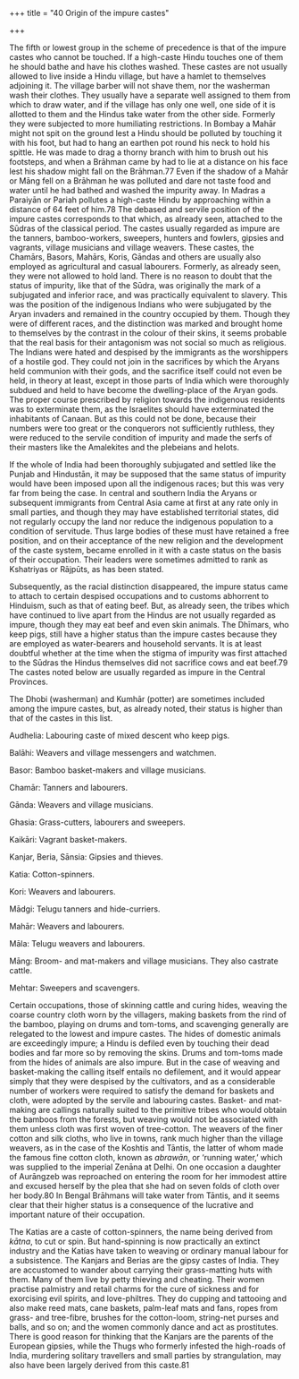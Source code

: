 +++
title = "40 Origin of the impure castes"

+++

The fifth or lowest group in the scheme of precedence is that of the impure castes who cannot be touched. If a high-caste Hindu touches one of them he should bathe and have his clothes washed. These castes are not usually allowed to live inside a Hindu village, but have a hamlet to themselves adjoining it. The village barber will not shave them, nor the washerman wash their clothes. They usually have a separate well assigned to them from which to draw water, and if the village has only one well, one side of it is allotted to them and the Hindus take water from the other side. Formerly they were subjected to more humiliating restrictions. In Bombay a Mahār might not spit on the ground lest a Hindu should be polluted by touching it with his foot, but had to hang an earthen pot round his neck to hold his spittle. He was made to drag a thorny branch with him to brush out his footsteps, and when a Brāhman came by had to lie at a distance on his face lest his shadow might fall on the Brāhman.77 Even if the shadow of a Mahār or Māng fell on a Brāhman he was polluted and dare not taste food and water until he had bathed and washed the impurity away. In Madras a Paraiyān or Pariah pollutes a high-caste Hindu by approaching within a distance of 64 feet of him.78 The debased and servile position of the impure castes corresponds to that which, as already seen, attached to the Sūdras of the classical period. The castes usually regarded as impure are the tanners, bamboo-workers, sweepers, hunters and fowlers, gipsies and vagrants, village musicians and village weavers. These castes, the Chamārs, Basors, Mahārs, Koris, Gāndas and others are usually also employed as agricultural and casual labourers. Formerly, as already seen, they were not allowed to hold land. There is no reason to doubt that the status of impurity, like that of the Sūdra, was originally the mark of a subjugated and inferior race, and was practically equivalent to slavery. This was the position of the indigenous Indians who were subjugated by the Aryan invaders and remained in the country occupied by them. Though they were of different races, and the distinction was marked and brought home to themselves by the contrast in the colour of their skins, it seems probable that the real basis for their antagonism was not social so much as religious. The Indians were hated and despised by the immigrants as the worshippers of a hostile god. They could not join in the sacrifices by which the Aryans held communion with their gods, and the sacrifice itself could not even be held, in theory at least, except in those parts of India which were thoroughly subdued and held to have become the dwelling-place of the Aryan gods. The proper course prescribed by religion towards the indigenous residents was to exterminate them, as the Israelites should have exterminated the inhabitants of Canaan. But as this could not be done, because their numbers were too great or the conquerors not sufficiently ruthless, they were reduced to the servile condition of impurity and made the serfs of their masters like the Amalekites and the plebeians and helots. 

If the whole of India had been thoroughly subjugated and settled like the Punjab and Hindustān, it may be supposed that the same status of impurity would have been imposed upon all the indigenous races; but this was very far from being the case. In central and southern India the Aryans or subsequent immigrants from Central Asia came at first at any rate only in small parties, and though they may have established territorial states, did not regularly occupy the land nor reduce the indigenous population to a condition of servitude. Thus large bodies of these must have retained a free position, and on their acceptance of the new religion and the development of the caste system, became enrolled in it with a caste status on the basis of their occupation. Their leaders were sometimes admitted to rank as Kshatriyas or Rājpūts, as has been stated. 

Subsequently, as the racial distinction disappeared, the impure status came to attach to certain despised occupations and to customs abhorrent to Hinduism, such as that of eating beef. But, as already seen, the tribes which have continued to live apart from the Hindus are not usually regarded as impure, though they may eat beef and even skin animals. The Dhīmars, who keep pigs, still have a higher status than the impure castes because they are employed as water-bearers and household servants. It is at least doubtful whether at the time when the stigma of impurity was first attached to the Sūdras the Hindus themselves did not sacrifice cows and eat beef.79 The castes noted below are usually regarded as impure in the Central Provinces. 

The Dhobi \(washerman\) and Kumhār \(potter\) are sometimes included among the impure castes, but, as already noted, their status is higher than that of the castes in this list. 

Audhelia: Labouring caste of mixed descent who keep pigs. 

Balāhi: Weavers and village messengers and watchmen. 

Basor: Bamboo basket-makers and village musicians. 

Chamār: Tanners and labourers. 

Gānda: Weavers and village musicians. 

Ghasia: Grass-cutters, labourers and sweepers. 

Kaikāri: Vagrant basket-makers. 

Kanjar, Beria, Sānsia: Gipsies and thieves. 

Katia: Cotton-spinners. 

Kori: Weavers and labourers. 

Mādgi: Telugu tanners and hide-curriers. 

Mahār: Weavers and labourers. 

Māla: Telugu weavers and labourers. 

Māng: Broom- and mat-makers and village musicians. They also castrate cattle. 

Mehtar: Sweepers and scavengers. 

Certain occupations, those of skinning cattle and curing hides, weaving the coarse country cloth worn by the villagers, making baskets from the rind of the bamboo, playing on drums and tom-toms, and scavenging generally are relegated to the lowest and impure castes. The hides of domestic animals are exceedingly impure; a Hindu is defiled even by touching their dead bodies and far more so by removing the skins. Drums and tom-toms made from the hides of animals are also impure. But in the case of weaving and basket-making the calling itself entails no defilement, and it would appear simply that they were despised by the cultivators, and as a considerable number of workers were required to satisfy the demand for baskets and cloth, were adopted by the servile and labouring castes. Basket- and mat-making are callings naturally suited to the primitive tribes who would obtain the bamboos from the forests, but weaving would not be associated with them unless cloth was first woven of tree-cotton. The weavers of the finer cotton and silk cloths, who live in towns, rank much higher than the village weavers, as in the case of the Koshtis and Tāntis, the latter of whom made the famous fine cotton cloth, known as *abrawān*, or ‘running water,’ which was supplied to the imperial Zenāna at Delhi. On one occasion a daughter of Aurāngzeb was reproached on entering the room for her immodest attire and excused herself by the plea that she had on seven folds of cloth over her body.80 In Bengal Brāhmans will take water from Tāntis, and it seems clear that their higher status is a consequence of the lucrative and important nature of their occupation. 

The Katias are a caste of cotton-spinners, the name being derived from *kātna*, to cut or spin. But hand-spinning is now practically an extinct industry and the Katias have taken to weaving or ordinary manual labour for a subsistence. The Kanjars and Berias are the gipsy castes of India. They are accustomed to wander about carrying their grass-matting huts with them. Many of them live by petty thieving and cheating. Their women practise palmistry and retail charms for the cure of sickness and for exorcising evil spirits, and love-philtres. They do cupping and tattooing and also make reed mats, cane baskets, palm-leaf mats and fans, ropes from grass- and tree-fibre, brushes for the cotton-loom, string-net purses and balls, and so on; and the women commonly dance and act as prostitutes. There is good reason for thinking that the Kanjars are the parents of the European gipsies, while the Thugs who formerly infested the high-roads of India, murdering solitary travellers and small parties by strangulation, may also have been largely derived from this caste.81 

